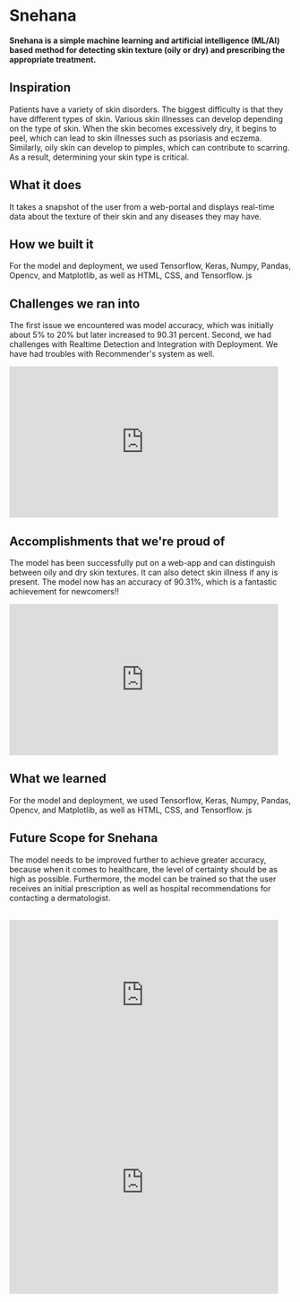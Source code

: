 
# Snehana

**Snehana is a simple machine learning and artificial intelligence (ML/AI) based method for detecting skin texture (oily or dry) and prescribing the appropriate treatment.**

## Inspiration

Patients have a variety of skin disorders. The biggest difficulty is that they have different types of skin. Various skin illnesses can develop depending on the type of skin. When the skin becomes excessively dry, it begins to peel, which can lead to skin illnesses such as psoriasis and eczema. Similarly, oily skin can develop to pimples, which can contribute to scarring. As a result, determining your skin type is critical.

## What it does
It takes a snapshot of the user from a web-portal and displays real-time data about the texture of their skin and any diseases they may have. 

## How we built it

For the model and deployment, we used Tensorflow, Keras, Numpy, Pandas, Opencv, and Matplotlib, as well as HTML, CSS, and Tensorflow. js

## Challenges we ran into
The first issue we encountered was model accuracy, which was initially about 5% to 20% but later increased to 90.31 percent. Second, we had challenges with Realtime Detection and Integration with Deployment. We have had troubles with Recommender's system as well.
<iframe src="https://giphy.com/embed/32mC2kXYWCsg0" width="480" height="270" frameBorder="0" class="giphy-embed" allowFullScreen></iframe>

## Accomplishments that we're proud of
The model has been successfully put on a web-app and can distinguish between oily and dry skin textures. It can also detect skin illness if any is present. The model now has an accuracy of 90.31%, which is a fantastic achievement for newcomers!!
<div style="width:480px"><iframe allow="fullscreen" frameBorder="0" height="270" src="https://giphy.com/embed/cuhC0bculU6YGE4dtN/video" width="480"></iframe></div>

## What we learned
For the model and deployment, we used Tensorflow, Keras, Numpy, Pandas, Opencv, and Matplotlib, as well as HTML, CSS, and Tensorflow. js

## Future Scope for Snehana
The model needs to be improved further to achieve greater accuracy, because when it comes to healthcare, the level of certainty should be as high as possible. Furthermore, the model can be trained so that the user receives an initial prescription as well as hospital recommendations for contacting a dermatologist.
<br/><br/>

<iframe src="https://giphy.com/embed/xUPJUvoyx5DH1tHG7e" width="480" height="268" frameBorder="0" class="giphy-embed" allowFullScreen></iframe>
<iframe src="https://giphy.com/embed/9Ai5dIk8xvBm0" width="480" height="399" frameBorder="0" class="giphy-embed" allowFullScreen></iframe>
